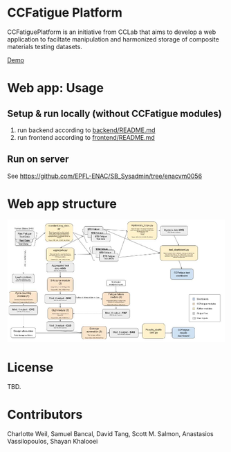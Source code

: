 # CCFatigue Platform

CCFatiguePlatform is an initiative from CCLab that aims to develop a web application to faciltate manipulation and harmonized storage of composite materials testing datasets.

[Demo](https://ccfatigue-test.epfl.ch/)



# Web app: Usage
## Setup & run locally (without CCFatigue modules)

1. run backend according to [backend/README.md](backend/README.md)
2. run frontend according to [frontend/README.md](frontend/README.md)

## Run on server
See https://github.com/EPFL-ENAC/SB_Sysadmin/tree/enacvm0056



# Web app structure
<img src="images/flowchart_CCFATIGUE.jpg" style="width: 650px; max-width: 100%; height: auto" title="Click to enlarge picture" />


# License
TBD.


# Contributors
Charlotte Weil, Samuel Bancal, David Tang, Scott M. Salmon, Anastasios Vassilopoulos, Shayan Khalooei
